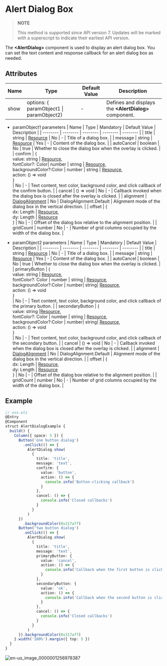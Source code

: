 # Alert Dialog Box


> **NOTE**
>
> This method is supported since API version 7. Updates will be marked with a superscript to indicate their earliest API version.


The **<AlertDialog\>** component is used to display an alert dialog box. You can set the text content and response callback for an alert dialog box as needed.


## Attributes

| Name | Type | Default Value | Description |
| -------- | -------- | -------- | -------- |
| show | options: { paramObject1 \| paramObject2} | - | Defines and displays the **<AlertDialog\>** component. |

- paramObject1 parameters
    | Name | Type | Mandatory | Default Value | Description |
  | -------- | -------- | -------- | -------- | -------- |
  | title | string \| [Resource](../../ui/ts-types.md) | No | - | Title of a dialog box. |
  | message | string \| [Resource](../../ui/ts-types.md) | Yes | - | Content of the dialog box. |
  | autoCancel | boolean | No | true | Whether to close the dialog box when the overlay is clicked. |
  | confirm | {<br/>value: string \| [Resource](../../ui/ts-types.md),<br>fontColor?: Color\| number \| string \| [Resource](../../ui/ts-types.md),<br/>backgroundColor?:Color \| number \| string \| [Resource](../../ui/ts-types.md),<br>action: () =&gt; void<br/>} <br/> | No | - | Text content, text color, background color, and click callback of the confirm button. |
  | cancel | () =&gt; void | No | - | Callback invoked when the dialog box is closed after the overlay is clicked. |
  | alignment | [DialogAlignment](ts-methods-custom-dialog-box.md) | No | DialogAlignment.Default | Alignment mode of the dialog box in the vertical direction. |
  | offset | {<br/>dx: Length \| [Resource](../../ui/ts-types.md),<br/>dy: Length \| [Resource](../../ui/ts-types.md)<br/>} | No | - | Offset of the dialog box relative to the alignment position. |
  | gridCount | number | No | - | Number of grid columns occupied by the width of the dialog box. |

- paramObject2 parameters
  | Name | Type | Mandatory | Default Value | Description |
  | -------- | -------- | -------- | -------- | -------- |
  | title | string \| [Resource](../../ui/ts-types.md) | No | - | Title of a dialog box. |
  | message | string \| [Resource](../../ui/ts-types.md) | Yes | - | Content of the dialog box. |
  | autoCancel | boolean | No | true | Whether to close the dialog box when the overlay is clicked. |
  | primaryButton | {<br/>value: string \| [Resource](../../ui/ts-types.md),<br>fontColor?: Color \| number \| string \| [Resource](../../ui/ts-types.md),<br/>backgroundColor?:Color \| number\| string\| [Resource](../../ui/ts-types.md),<br>action: () =&gt; void<br/>} <br/> | No | - | Text content, text color, background color, and click callback of the primary button. |
  | secondaryButton | {<br/>value: string \|[Resource](../../ui/ts-types.md),<br>fontColor?: Color \| number \| string \| [Resource](../../ui/ts-types.md),<br/>backgroundColor?:Color \| number\| string\| [Resource](../../ui/ts-types.md),<br>action: () =&gt; void<br/>} <br/> | No | - | Text content, text color, background color, and click callback of the secondary button. |
  | cancel | () =&gt; void | No | - | Callback invoked when the dialog box is closed after the overlay is clicked. |
  | alignment | [DialogAlignment](ts-methods-custom-dialog-box.md) | No | DialogAlignment.Default | Alignment mode of the dialog box in the vertical direction. |
  | offset | {<br/>dx: Length \| [Resource](../../ui/ts-types.md),<br/>dy: Length  \| [Resource](../../ui/ts-types.md)<br/>} | No | - | Offset of the dialog box relative to the alignment position. |
  | gridCount | number | No | - | Number of grid columns occupied by the width of the dialog box. |


## Example


```ts
// xxx.ets
@Entry
@Component
struct AlertDialogExample {
  build() {
    Column({ space: 5 }) {
      Button('one button dialog')
        .onClick(() => {
          AlertDialog.show(
            {
              title: 'title',
              message: 'text',
              confirm: {
                value: 'button',
                action: () => {
                  console.info('Button-clicking callback')
                }
              },
              cancel: () => {
                console.info('Closed callbacks')
              }
            }
          )
      })
        .backgroundColor(0x317aff)
      Button('two button dialog')
        .onClick(() => {
          AlertDialog.show(
            {
              title: 'title',
              message: 'text',
              primaryButton: {
                value: 'cancel',
                action: () => {
                  console.info('Callback when the first button is clicked')
                }
              },
              secondaryButton: {
                value: 'ok',
                action: () => {
                  console.info('Callback when the second button is clicked')
                }
              },
              cancel: () => {
                console.info('Closed callbacks')
              }
            }
          )
      }).backgroundColor(0x317aff)
    }.width('100%').margin({ top: 5 })
  }
}
```

![en-us_image_0000001256978387](figures/en-us_image_0000001256978387.gif)
